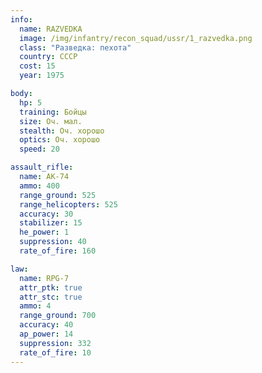 ```yaml
---
info:
  name: RAZVEDKA
  image: /img/infantry/recon_squad/ussr/1_razvedka.png
  class: "Разведка: пехота"
  country: СССР
  cost: 15
  year: 1975

body:
  hp: 5
  training: Бойцы
  size: Оч. мал.
  stealth: Оч. хорошо
  optics: Оч. хорошо
  speed: 20

assault_rifle:
  name: AK-74
  ammo: 400
  range_ground: 525
  range_helicopters: 525
  accuracy: 30
  stabilizer: 15
  he_power: 1
  suppression: 40
  rate_of_fire: 160

law:
  name: RPG-7
  attr_ptk: true
  attr_stc: true
  ammo: 4
  range_ground: 700
  accuracy: 40
  ap_power: 14
  suppression: 332
  rate_of_fire: 10
---
```

